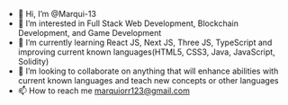 - 👋 Hi, I’m @Marqui-13
- 👀 I’m interested in Full Stack Web Development, Blockchain Development, and Game Development 
- 🌱 I’m currently learning React JS, Next JS, Three JS, TypeScript and improving current known languages(HTML5, CSS3, Java, JavaScript, Solidity)
- 💞️ I’m looking to collaborate on anything that will enhance abilities with current known languages and teach new concepts or other languages 
- 📫 How to reach me marquiorr123@gmail.com

<!---
Marqui-13/Marqui-13 is a ✨ special ✨ repository because its `README.md` (this file) appears on your GitHub profile.
You can click the Preview link to take a look at your changes.
--->
